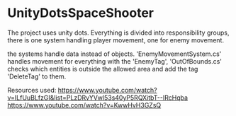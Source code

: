 # UnityDotsSpaceShooter

The project uses unity dots. Everything is divided into responsibility groups, there is one system handling player movement, one for enemy movement.

the systems handle data instead of objects. 'EnemyMovementSystem.cs' handles movement for everything with the 'EnemyTag', 'OutOfBounds.cs' checks which entities is outside the allowed area and add the tag 'DeleteTag' to them. 

Resources used:
https://www.youtube.com/watch?v=ILfUuBLfzGI&list=PLzDRvYVwl53s40yP5RQXitbT--IRcHqba
https://www.youtube.com/watch?v=KwwHvH3GZsQ
